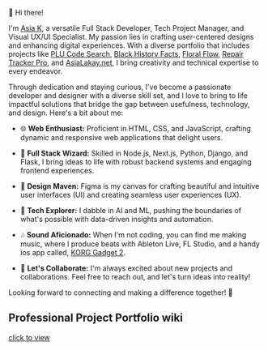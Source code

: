 👋 Hi there! 

I'm [Asia K](https://www.asialakay.net), a versatile Full Stack Developer, Tech Project Manager, and Visual UX/UI Specialist. My passion lies in crafting user-centered designs and enhancing digital experiences. With a diverse portfolio that includes projects like [PLU Code Search](https://github.com/asiakay/Produce-PLU-Code-Search), [Black History Facts](https://github.com/asiakay/history-fact-app), [Floral Flow](https://github.com/asiakay/floralflow), [Repair Tracker Pro](https://github.com/asiakay/repair-tracker-pro), and [AsiaLakay.net](https://www.asialakay.net),  I bring creativity and technical expertise to every endeavor. 

Through dedication and staying curious, I've become a passionate developer and designer with a diverse skill set, and I love to bring to life impactful solutions that bridge the gap between usefulness, technology, and design. Here's a bit about me:

- 🌐 **Web Enthusiast:** Proficient in HTML, CSS, and JavaScript, crafting dynamic and responsive web applications that delight users.

- 🔗 **Full Stack Wizard:** Skilled in Node.js, Next.js, Python, Django, and Flask, I bring ideas to life with robust backend systems and engaging frontend experiences.

- 🎨 **Design Maven:** Figma is my canvas for crafting beautiful and intuitive user interfaces (UI) and creating seamless user experiences (UX).

- 🤖 **Tech Explorer:** I dabble in AI and ML, pushing the boundaries of what's possible with data-driven insights and automation.

- 🎶 **Sound Aficionado:** When I'm not coding, you can find me making music, where I produce beats with Ableton Live, FL Studio, and a handy ios app called, [KORG Gadget 2](https://apps.apple.com/us/app/korg-gadget-2/id791077159).

- 🚀 **Let's Collaborate:** I'm always excited about new projects and collaborations. Feel free to reach out, and let's turn ideas into reality!

Looking forward to connecting and making a difference together! 🚀 

## Professional Project Portfolio wiki
[click to view](https://github.com/asiakay/asiakay/wiki)


